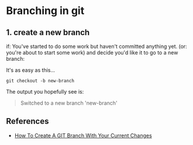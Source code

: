 ﻿# Branching in git


## 1. create a new branch


if: You've started to do some work but haven't committed anything yet.
(or: you're about to start some work) and decide you'd like it to go to a new branch:


It's as easy as this...


	git checkout -b new-branch


The output you hopefully see is:

> Switched to a new branch 'new-branch'


## References

- [How To Create A GIT Branch With Your Current Changes](https://medium.com/@EeKayOnline/how-to-create-a-git-branch-with-your-current-changes-a79b297c339e)